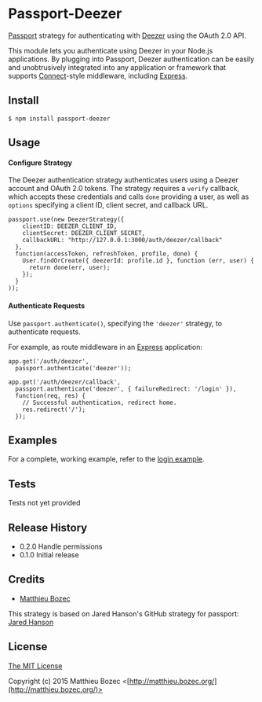 # Passport-Deezer

[Passport](https://github.com/jaredhanson/passport) strategy for authenticating
with [Deezer](http://www.deezer.com/) using the OAuth 2.0 API.

This module lets you authenticate using Deezer in your Node.js applications.
By plugging into Passport, Deezer authentication can be easily and
unobtrusively integrated into any application or framework that supports
[Connect](http://www.senchalabs.org/connect/)-style middleware, including
[Express](http://expressjs.com/).

## Install

    $ npm install passport-deezer

## Usage

#### Configure Strategy

The Deezer authentication strategy authenticates users using a Deezer
account and OAuth 2.0 tokens.  The strategy requires a `verify` callback, which
accepts these credentials and calls `done` providing a user, as well as
`options` specifying a client ID, client secret, and callback URL.

    passport.use(new DeezerStrategy({
        clientID: DEEZER_CLIENT_ID,
        clientSecret: DEEZER_CLIENT_SECRET,
        callbackURL: "http://127.0.0.1:3000/auth/deezer/callback"
      },
      function(accessToken, refreshToken, profile, done) {
        User.findOrCreate({ deezerId: profile.id }, function (err, user) {
          return done(err, user);
        });
      }
    ));

#### Authenticate Requests

Use `passport.authenticate()`, specifying the `'deezer'` strategy, to
authenticate requests.

For example, as route middleware in an [Express](http://expressjs.com/)
application:

    app.get('/auth/deezer',
      passport.authenticate('deezer'));

    app.get('/auth/deezer/callback',
      passport.authenticate('deezer', { failureRedirect: '/login' }),
      function(req, res) {
        // Successful authentication, redirect home.
        res.redirect('/');
      });

## Examples

For a complete, working example, refer to the [login example](https://github.com/krachot/passport-deezer/tree/master/examples/login).

## Tests

Tests not yet provided

## Release History

* 0.2.0 Handle permissions
* 0.1.0 Initial release

## Credits

  - [Matthieu Bozec](http://github.com/krachot)

This strategy is based on Jared Hanson's GitHub strategy for passport: [Jared Hanson](http://github.com/jaredhanson)

## License

[The MIT License](http://opensource.org/licenses/MIT)

Copyright (c) 2015 Matthieu Bozec <[http://matthieu.bozec.org/](http://matthieu.bozec.org/)>
